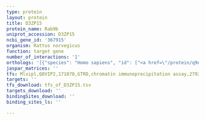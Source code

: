 ```yaml
---
type: protein
layout: protein
title: D3ZP15
protein_name: Rab9b
uniprot_accession: D3ZP15
ncbi_gene_id: '367915'
organism: Rattus norvegicus
function: target gene
number_of_interactions: '1'
orthologs: '[{"species": "Homo sapiens", "id": ["<a href=\"/protein/q9np90\">Q9NP90</a>"]}, {"species": "Danio rerio", "id": ["<a href=\"/protein/e7f8g0\">E7F8G0</a>"]}, {"species": "Mus musculus", "id": ["<a href=\"/protein/q8bhh2\">Q8BHH2</a>"]}, {"species": "Drosophila melanogaster", "id": ["<a href=\"/protein/q9viw6\">Q9VIW6</a>"]}]'
jaspar_matrices: ''
tfs: Mlxipl,Q8VIP2,171078,GTRD,chromatin immunoprecipitation assay,27924024%5Buid%5D,No
targets: ''
tfs_download: tfs_of_D3ZP15.tsv
targets_download: ''
bindingSites_download: ''
binding_sites_ls: ''

---
```

